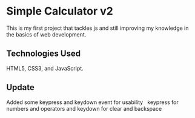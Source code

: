 # Simple Calculator v2
This is my first project that tackles js and still improving my knowledge in the basics of web development.

## Technologies Used
HTML5, CSS3, and JavaScript.

## Update
Added some keypress and keydown event for usability &nbsp;
keypress for numbers and operators and keydown for clear and backspace &nbsp;

